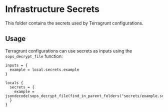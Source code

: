 # Infrastructure Secrets

This folder contains the secrets used by Terragrunt configurations.

## Usage

Terragrunt configurations can use secrets as inputs using the `sops_decrypt_file` function:

```hcl
inputs = {
  example = local.secrets.example
}

locals {
  secrets = {
    example = jsondecode(sops_decrypt_file(find_in_parent_folders("secrets/example.sops.json")))
  }
}
```
